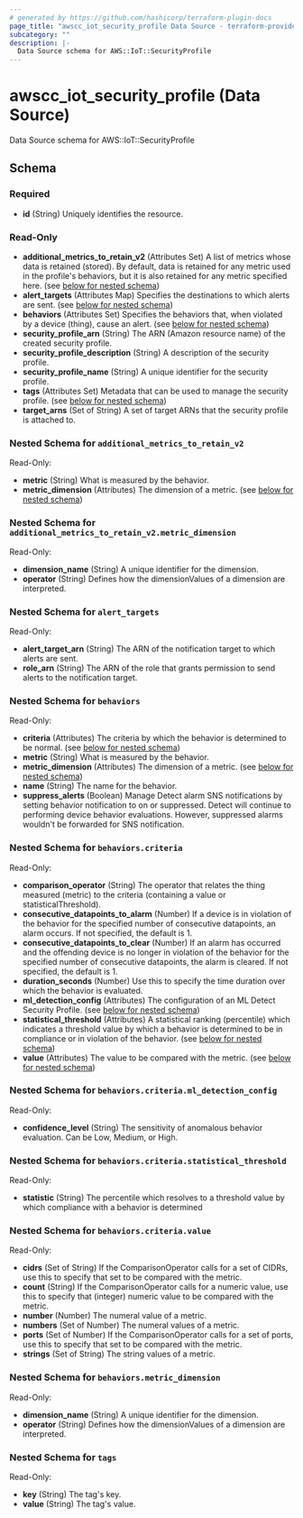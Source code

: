 ```yaml
---
# generated by https://github.com/hashicorp/terraform-plugin-docs
page_title: "awscc_iot_security_profile Data Source - terraform-provider-awscc"
subcategory: ""
description: |-
  Data Source schema for AWS::IoT::SecurityProfile
---
```


# awscc_iot_security_profile (Data Source)

Data Source schema for AWS::IoT::SecurityProfile



<!-- schema generated by tfplugindocs -->
## Schema

### Required

- **id** (String) Uniquely identifies the resource.

### Read-Only

- **additional_metrics_to_retain_v2** (Attributes Set) A list of metrics whose data is retained (stored). By default, data is retained for any metric used in the profile's behaviors, but it is also retained for any metric specified here. (see [below for nested schema](#nestedatt--additional_metrics_to_retain_v2))
- **alert_targets** (Attributes Map) Specifies the destinations to which alerts are sent. (see [below for nested schema](#nestedatt--alert_targets))
- **behaviors** (Attributes Set) Specifies the behaviors that, when violated by a device (thing), cause an alert. (see [below for nested schema](#nestedatt--behaviors))
- **security_profile_arn** (String) The ARN (Amazon resource name) of the created security profile.
- **security_profile_description** (String) A description of the security profile.
- **security_profile_name** (String) A unique identifier for the security profile.
- **tags** (Attributes Set) Metadata that can be used to manage the security profile. (see [below for nested schema](#nestedatt--tags))
- **target_arns** (Set of String) A set of target ARNs that the security profile is attached to.

<a id="nestedatt--additional_metrics_to_retain_v2"></a>
### Nested Schema for `additional_metrics_to_retain_v2`

Read-Only:

- **metric** (String) What is measured by the behavior.
- **metric_dimension** (Attributes) The dimension of a metric. (see [below for nested schema](#nestedatt--additional_metrics_to_retain_v2--metric_dimension))

<a id="nestedatt--additional_metrics_to_retain_v2--metric_dimension"></a>
### Nested Schema for `additional_metrics_to_retain_v2.metric_dimension`

Read-Only:

- **dimension_name** (String) A unique identifier for the dimension.
- **operator** (String) Defines how the dimensionValues of a dimension are interpreted.



<a id="nestedatt--alert_targets"></a>
### Nested Schema for `alert_targets`

Read-Only:

- **alert_target_arn** (String) The ARN of the notification target to which alerts are sent.
- **role_arn** (String) The ARN of the role that grants permission to send alerts to the notification target.


<a id="nestedatt--behaviors"></a>
### Nested Schema for `behaviors`

Read-Only:

- **criteria** (Attributes) The criteria by which the behavior is determined to be normal. (see [below for nested schema](#nestedatt--behaviors--criteria))
- **metric** (String) What is measured by the behavior.
- **metric_dimension** (Attributes) The dimension of a metric. (see [below for nested schema](#nestedatt--behaviors--metric_dimension))
- **name** (String) The name for the behavior.
- **suppress_alerts** (Boolean) Manage Detect alarm SNS notifications by setting behavior notification to on or suppressed. Detect will continue to performing device behavior evaluations. However, suppressed alarms wouldn't be forwarded for SNS notification.

<a id="nestedatt--behaviors--criteria"></a>
### Nested Schema for `behaviors.criteria`

Read-Only:

- **comparison_operator** (String) The operator that relates the thing measured (metric) to the criteria (containing a value or statisticalThreshold).
- **consecutive_datapoints_to_alarm** (Number) If a device is in violation of the behavior for the specified number of consecutive datapoints, an alarm occurs. If not specified, the default is 1.
- **consecutive_datapoints_to_clear** (Number) If an alarm has occurred and the offending device is no longer in violation of the behavior for the specified number of consecutive datapoints, the alarm is cleared. If not specified, the default is 1.
- **duration_seconds** (Number) Use this to specify the time duration over which the behavior is evaluated.
- **ml_detection_config** (Attributes) The configuration of an ML Detect Security Profile. (see [below for nested schema](#nestedatt--behaviors--criteria--ml_detection_config))
- **statistical_threshold** (Attributes) A statistical ranking (percentile) which indicates a threshold value by which a behavior is determined to be in compliance or in violation of the behavior. (see [below for nested schema](#nestedatt--behaviors--criteria--statistical_threshold))
- **value** (Attributes) The value to be compared with the metric. (see [below for nested schema](#nestedatt--behaviors--criteria--value))

<a id="nestedatt--behaviors--criteria--ml_detection_config"></a>
### Nested Schema for `behaviors.criteria.ml_detection_config`

Read-Only:

- **confidence_level** (String) The sensitivity of anomalous behavior evaluation. Can be Low, Medium, or High.


<a id="nestedatt--behaviors--criteria--statistical_threshold"></a>
### Nested Schema for `behaviors.criteria.statistical_threshold`

Read-Only:

- **statistic** (String) The percentile which resolves to a threshold value by which compliance with a behavior is determined


<a id="nestedatt--behaviors--criteria--value"></a>
### Nested Schema for `behaviors.criteria.value`

Read-Only:

- **cidrs** (Set of String) If the ComparisonOperator calls for a set of CIDRs, use this to specify that set to be compared with the metric.
- **count** (String) If the ComparisonOperator calls for a numeric value, use this to specify that (integer) numeric value to be compared with the metric.
- **number** (Number) The numeral value of a metric.
- **numbers** (Set of Number) The numeral values of a metric.
- **ports** (Set of Number) If the ComparisonOperator calls for a set of ports, use this to specify that set to be compared with the metric.
- **strings** (Set of String) The string values of a metric.



<a id="nestedatt--behaviors--metric_dimension"></a>
### Nested Schema for `behaviors.metric_dimension`

Read-Only:

- **dimension_name** (String) A unique identifier for the dimension.
- **operator** (String) Defines how the dimensionValues of a dimension are interpreted.



<a id="nestedatt--tags"></a>
### Nested Schema for `tags`

Read-Only:

- **key** (String) The tag's key.
- **value** (String) The tag's value.


